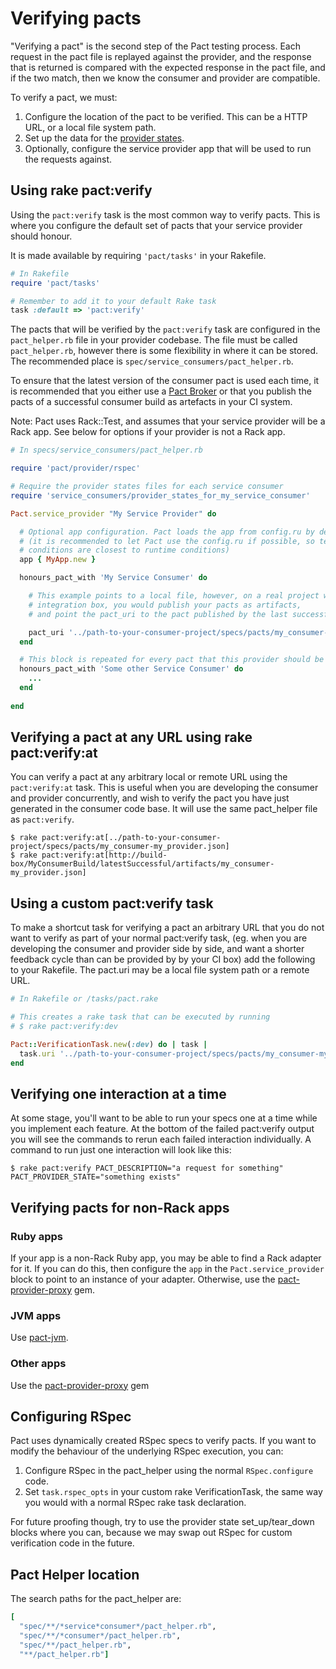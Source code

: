 # Verifying pacts

"Verifying a pact" is the second step of the Pact testing process. Each request in the pact file is replayed against 
the provider, and the response that is returned is compared with the expected response in the pact file, and if the two
match, then we know the consumer and provider are compatible.

To verify a pact, we must:

1. Configure the location of the pact to be verified. This can be a HTTP URL, or a local file system path.
1. Set up the data for the [provider states](Provider-states).
1. Optionally, configure the service provider app that will be used to run the requests against. 


## Using rake pact:verify

Using the `pact:verify` task is the most common way to verify pacts. This is where you configure the default set of pacts that your service provider should honour.

It is made available by requiring `'pact/tasks'` in your Rakefile.

```ruby
# In Rakefile
require 'pact/tasks'

# Remember to add it to your default Rake task
task :default => 'pact:verify'

```

The pacts that will be verified by the `pact:verify` task are configured in the `pact_helper.rb` file in your provider codebase.
The file must be called `pact_helper.rb`, however there is some flexibility in where it can be stored.
The recommended place is `spec/service_consumers/pact_helper.rb`.

To ensure that the latest version of the consumer pact is used each time, it is recommended that you either use a [Pact Broker](https://github.com/bethesque/pact_broker)
or that you publish the pacts of a successful consumer build as artefacts in your CI system.

Note: Pact uses Rack::Test, and assumes that your service provider will be a Rack app. See below for options if your provider is not a Rack app.

```ruby
# In specs/service_consumers/pact_helper.rb

require 'pact/provider/rspec'

# Require the provider states files for each service consumer
require 'service_consumers/provider_states_for_my_service_consumer'

Pact.service_provider "My Service Provider" do

  # Optional app configuration. Pact loads the app from config.ru by default 
  # (it is recommended to let Pact use the config.ru if possible, so testing 
  # conditions are closest to runtime conditions)
  app { MyApp.new }

  honours_pact_with 'My Service Consumer' do

    # This example points to a local file, however, on a real project with a continuous
    # integration box, you would publish your pacts as artifacts,
    # and point the pact_uri to the pact published by the last successful build.

    pact_uri '../path-to-your-consumer-project/specs/pacts/my_consumer-my_provider.json'
  end

  # This block is repeated for every pact that this provider should be verified against.
  honours_pact_with 'Some other Service Consumer' do
    ...
  end  
  
end
```

## Verifying a pact at any URL using rake pact:verify:at

You can verify a pact at any arbitrary local or remote URL using the `pact:verify:at` task.
This is useful when you are developing the consumer and provider concurrently, and wish to verify the pact you have just generated in the consumer code base. It will use the same pact_helper file as `pact:verify`.

    $ rake pact:verify:at[../path-to-your-consumer-project/specs/pacts/my_consumer-my_provider.json]
    $ rake pact:verify:at[http://build-box/MyConsumerBuild/latestSuccessful/artifacts/my_consumer-my_provider.json]


## Using a custom pact:verify task

To make a shortcut task for verifying a pact an arbitrary URL that you do not want to verify as part of your normal pact:verify task,
(eg. when you are developing the consumer and provider side by side, and want a shorter feedback cycle than can be provided by
by your CI box) add the following to your Rakefile. The pact.uri may be a local file system path or a remote URL.

```ruby
# In Rakefile or /tasks/pact.rake

# This creates a rake task that can be executed by running
# $ rake pact:verify:dev

Pact::VerificationTask.new(:dev) do | task |
  task.uri '../path-to-your-consumer-project/specs/pacts/my_consumer-my_provider.json'
end
```

## Verifying one interaction at a time

At some stage, you'll want to be able to run your specs one at a time while you implement each feature. At the bottom of the failed pact:verify output you will see the commands to rerun each failed interaction individually. A command to run just one interaction will look like this:

    $ rake pact:verify PACT_DESCRIPTION="a request for something" PACT_PROVIDER_STATE="something exists"

## Verifying pacts for non-Rack apps

### Ruby apps
If your app is a non-Rack Ruby app, you may be able to find a Rack adapter for it. If you can do this, then configure the `app` in the `Pact.service_provider` block to point to an instance of your adapter. Otherwise, use the [pact-provider-proxy](https://github.com/bethesque/pact-provider-proxy) gem. 

### JVM apps

Use [pact-jvm](https://github.com/DiUS/pact-jvm).

### Other apps
Use the [pact-provider-proxy](https://github.com/bethesque/pact-provider-proxy) gem


## Configuring RSpec

Pact uses dynamically created RSpec specs to verify pacts. If you want to modify the behaviour of the underlying RSpec execution, you can:

1. Configure RSpec in the pact_helper using the normal `RSpec.configure` code.
1. Set `task.rspec_opts` in your custom rake VerificationTask, the same way you would with a normal RSpec rake task declaration.

For future proofing though, try to use the provider state set_up/tear_down blocks where you can, because we may swap out RSpec for custom verification code in the future.

## Pact Helper location

The search paths for the pact_helper are:

```ruby
[
  "spec/**/*service*consumer*/pact_helper.rb",
  "spec/**/*consumer*/pact_helper.rb",
  "spec/**/pact_helper.rb",
  "**/pact_helper.rb"]
```